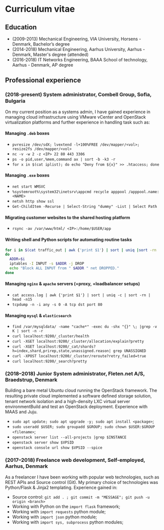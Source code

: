 # Curriculum vitae

## Education

- (2009-2013) Mechanical Engineering, VIA University, Horsens - Denmark, Bachelor’s degree
- (2014-2018) Mechanical Engineering, Aarhus University, Aarhus - Denmark, Master's degree (attended)
- (2016-2018) IT Networks Engineering, BAAA School of technology, Aarhus - Denmark, AP degree

## Professional experience

### (2018-present) System administrator, Combell Group, Soﬁa, Bulgaria

On my current position as a systems admin, I have gained experience in managing cloud infrastructure using VMware vCenter and OpenStack virtualization platforms and further experience in handling task such as:

#### Managing `.deb` boxes

- `pvresize /dev/sdX; lvextend -l+100%FREE /dev/mapper/<vol>; resize2fs /dev/mapper/<vol>`
- `nc -v -w 2 -z <IP> 22 80 443 3306`
- `ps -o pid,user,%mem,command ax | sort -b -k3 -r`
- `for x in $(cat iplist); do echo "Deny from ${x}" >> .htaccess; done`

#### Managing `.exe` boxes

- `net start WMSVC`
- `%systemroot%\system32\inetsrv\appcmd recycle apppool /apppool.name:<NAME>`
- `netsh http show ssl`
- `Get-ChildItem -Recurse | Select-String "dummy" -List | Select Path`

#### Migrating customer websites to the shared hosting platform

- `rsync -av /var/www/html/ <IP>:/home/$USER/app`

#### Writing shell and Python scripts for automating routine tasks

```bash
for i in $(cat traffic_out | awk {'print $1'} | sort | uniq |sort -rn | head -n7)
do
  ADDR=$i
  iptables -I INPUT -s $ADDR -j DROP
  echo "Block ALL INPUT from " $ADDR " net DROPPED."
done
```

#### Managing `nginx` & `apache` servers (+proxy, +loadbalancer setups)

- `cat access.log | awk {'print $1'} | sort | uniq -c | sort -rn | head -n15`
- `tcpdump -n -i any -s 0 -A tcp dst port 80`

#### Managing `mysql` & `elasticsearch`

- `find /var/mysqldata/ -name "cache*" -exec du -shx "{}" \; |grep -v K | sort -n -r`
- `curl localhost:9200/_cluster/health`
- `curl -XGET localhost:9200/_cluster/allocation/explain?pretty`
- `curl -XGET localhost:9200/_cat/shards?h=index,shard,prirep,state,unassigned.reason| grep UNASSIGNED`
- `curl -XPOST localhost:9200/_cluster/reroute?retry_failed=true`
- `curl localhost:9200/_search?pretty`

### (2018–2018) Junior System administrator, Fleten.net A/S, Braedstrup, Denmark

Building a bare metal Ubuntu cloud running the OpenStack framework. The resulting private cloud implemented a software deﬁned storage solution, tenant network isolation and a high-density LXC virtual server environmentBuild and test an OpenStack deployment. Experience with MAAS and Juju.

- `sudo apt update; sudo apt upgrade -y; sudo apt install <package>`;
- `sudo useradd $USER; sudo groupadd $GROUP; sudo chown $USER:$GROUP <filename>`;
- `openstack server list --all-projects |grep $INSTANCE`
- `openstack server show $VPSID`
- `openstack console url show $VPSID --spice`

### (2017–2018) Freelance web development, Self-employed, Aarhus, Denmark

As a freelancer I have been working with popular web technologies, such as REST APIs and Source control (Git). My primary choice of technologies was Python/Flask & Jinja2 templating. Experience gained in:

- Source control: `git add . ; git commit -m "MESSAGE"; git push -u origin <branch>`
- Working with Python on the `import flask` framework;
- Working with `import requests` python module;
- Working with `import json` python module;
- Working with `import sys, subprocess` python modules;
